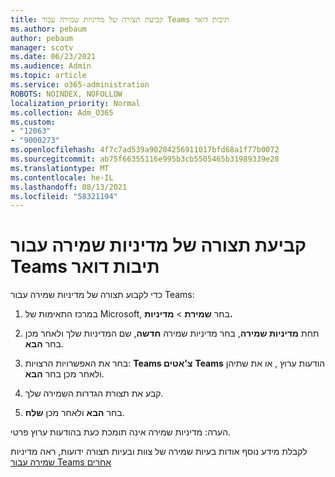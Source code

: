 ```yaml
---
title: קביעת תצורה של מדיניות שמירה עבור Teams תיבות דואר
ms.author: pebaum
author: pebaum
manager: scotv
ms.date: 06/23/2021
ms.audience: Admin
ms.topic: article
ms.service: o365-administration
ROBOTS: NOINDEX, NOFOLLOW
localization_priority: Normal
ms.collection: Adm_O365
ms.custom:
- "12063"
- "9000273"
ms.openlocfilehash: 4f7c7ad539a90204256911017bfd68a1f77b0072
ms.sourcegitcommit: ab75f66355116e995b3cb5505465b31989339e28
ms.translationtype: MT
ms.contentlocale: he-IL
ms.lasthandoff: 08/13/2021
ms.locfileid: "58321194"
---
```

# <a name="configure-retention-policies-for-teams-locations"></a>קביעת תצורה של מדיניות שמירה עבור Teams תיבות דואר

כדי לקבוע תצורה של מדיניות שמירה עבור Teams:

1. במרכז התאימות של Microsoft, בחר **שמירת**  >  **מדיניות.**

1. תחת **מדיניות שמירה**, בחר מדיניות שמירה **חדשה**, שם המדיניות שלך ולאחר מכן בחר **הבא**.

1. בחר את האפשרויות הרצויות: **Teams צ'אטים** **Teams** הודעות ערוץ , או את שתיהן ולאחר מכן בחר **הבא**.

1. קבע את תצורת הגדרות השמירה שלך. 

1. בחר **הבא** ולאחר מכן **שלח**.

הערה: מדיניות שמירה אינה תומכת כעת בהודעות ערוץ פרטי.

לקבלת מידע נוסף אודות בעיות שמירה של צוות ובעיות תצורה ידועות, ראה מדיניות [שמירה עבור Teams אחרים](https://docs.microsoft.com/microsoft-365/compliance/create-retention-policies#retention-policy-for-teams-locations)

